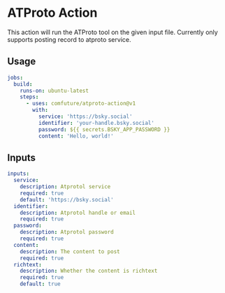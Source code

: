 # ATProto Action

This action will run the ATProto tool on the given input file.
Currently only supports posting record to atproto service.

## Usage

```yaml
jobs:
  build:
    runs-on: ubuntu-latest
    steps:
      - uses: comfuture/atproto-action@v1
        with:
          service: 'https://bsky.social'
          identifier: 'your-handle.bsky.social'
          password: ${{ secrets.BSKY_APP_PASSWORD }}
          content: 'Hello, world!'
```

## Inputs

```yaml
inputs:
  service:
    description: Atprotol service
    required: true
    default: 'https://bsky.social'
  identifier:
    description: Atprotol handle or email
    required: true
  password:
    description: Atprotol password
    required: true
  content:
    description: The content to post
    required: true
  richtext:
    description: Whether the content is richtext
    required: true
    default: true
```
